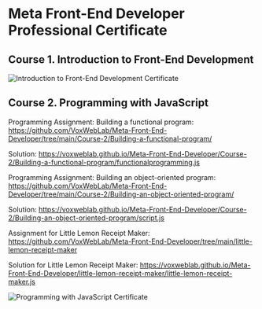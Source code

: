 # Meta Front-End Developer Professional Certificate

<h2>Course 1. Introduction to Front-End Development</h2>

<img src="https://voxweblab.github.io/Meta-Front-End-Developer/certificates/Coursera-Meta-FrontEnd-1.jpg" alt="Introduction to Front-End Development Certificate">


<h2>Course 2. Programming with JavaScript</h2>

Programming Assignment: Building a functional program: https://github.com/VoxWebLab/Meta-Front-End-Developer/tree/main/Course-2/Building-a-functional-program/

Solution: https://voxweblab.github.io/Meta-Front-End-Developer/Course-2/Building-a-functional-program/functionalprogramming.js

Programming Assignment: Building an object-oriented program: https://github.com/VoxWebLab/Meta-Front-End-Developer/tree/main/Course-2/Building-an-object-oriented-program/

Solution: https://voxweblab.github.io/Meta-Front-End-Developer/Course-2/Building-an-object-oriented-program/script.js

Assignment for Little Lemon Receipt Maker: https://github.com/VoxWebLab/Meta-Front-End-Developer/tree/main/little-lemon-receipt-maker

Solution for Little Lemon Receipt Maker: https://voxweblab.github.io/Meta-Front-End-Developer/little-lemon-receipt-maker/little-lemon-receipt-maker.js

<img src="https://voxweblab.github.io/Meta-Front-End-Developer/certificates/Coursera-Meta-FrontEnd-2.jpg" alt="Programming with JavaScript Certificate">